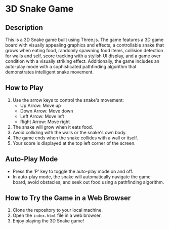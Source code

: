 # 3D Snake Game

## Description

This is a 3D Snake game built using Three.js. The game features a 3D game board with visually appealing graphics and effects, a controllable snake that grows when eating food, randomly spawning food items, collision detection for walls and self, score tracking with a stylish UI display, and a game over condition with a visually striking effect. Additionally, the game includes an auto-play mode with a sophisticated pathfinding algorithm that demonstrates intelligent snake movement.

## How to Play

1. Use the arrow keys to control the snake's movement:
   - Up Arrow: Move up
   - Down Arrow: Move down
   - Left Arrow: Move left
   - Right Arrow: Move right
2. The snake will grow when it eats food.
3. Avoid colliding with the walls or the snake's own body.
4. The game ends when the snake collides with a wall or itself.
5. Your score is displayed at the top left corner of the screen.

## Auto-Play Mode

- Press the 'P' key to toggle the auto-play mode on and off.
- In auto-play mode, the snake will automatically navigate the game board, avoid obstacles, and seek out food using a pathfinding algorithm.

## How to Try the Game in a Web Browser

1. Clone the repository to your local machine.
2. Open the `index.html` file in a web browser.
3. Enjoy playing the 3D Snake game!
